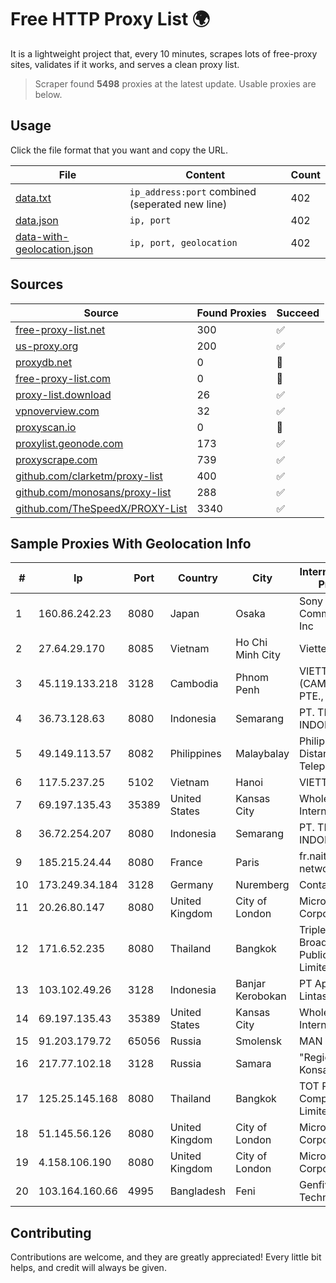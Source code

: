 
# Free HTTP Proxy List 🌍

It is a lightweight project that, every 10 minutes, scrapes lots of free-proxy sites, validates if it works, and serves a clean proxy list.


> Scraper found **5498** proxies at the latest update. Usable proxies are below.

## Usage

Click the file format that you want and copy the URL.


|File|Content|Count|
|----|-------|-----|
|[data.txt](https://raw.githubusercontent.com/themiralay/Proxy-List-World/master/data.txt)|`ip_address:port` combined (seperated new line)|402|
|[data.json](https://raw.githubusercontent.com/themiralay/Proxy-List-World/master/data.json)|`ip, port`|402|
|[data-with-geolocation.json](https://raw.githubusercontent.com/themiralay/Proxy-List-World/master/data-with-geolocation.json)|`ip, port, geolocation`|402|

## Sources

|Source|Found Proxies|Succeed|
|------|-------------|-------|
|[free-proxy-list.net](https://free-proxy-list.net)|300|✅|
|[us-proxy.org](https://www.us-proxy.org)|200|✅|
|[proxydb.net](http://proxydb.net)|0|🚫|
|[free-proxy-list.com](https://free-proxy-list.com/?page=&port=&type%5B%5D=http&type%5B%5D=https&up_time=0&search=Search)|0|🚫|
|[proxy-list.download](https://www.proxy-list.download/HTTP)|26|✅|
|[vpnoverview.com](https://vpnoverview.com/privacy/anonymous-browsing/free-proxy-servers)|32|✅|
|[proxyscan.io](https://www.proxyscan.io)|0|🚫|
|[proxylist.geonode.com](https://proxylist.geonode.com/api/proxy-list?limit=300&page=1&sort_by=lastChecked&sort_type=desc&protocols=http,https)|173|✅|
|[proxyscrape.com](https://api.proxyscrape.com/v2/?request=displayproxies&protocol=http&timeout=10000&country=all&ssl=all&anonymity=all)|739|✅|
|[github.com/clarketm/proxy-list](https://raw.githubusercontent.com/clarketm/proxy-list/master/proxy-list-raw.txt)|400|✅|
|[github.com/monosans/proxy-list](https://raw.githubusercontent.com/monosans/proxy-list/main/proxies/http.txt)|288|✅|
|[github.com/TheSpeedX/PROXY-List](https://raw.githubusercontent.com/TheSpeedX/PROXY-List/master/http.txt)|3340|✅|


## Sample Proxies With Geolocation Info

|#|Ip|Port|Country|City|Internet Service Provider|
|-|--|----|-------|----|-------------------------|
|1|160.86.242.23|8080|Japan|Osaka|Sony Network Communications Inc|
|2|27.64.29.170|8085|Vietnam|Ho Chi Minh City|Viettel Group|
|3|45.119.133.218|3128|Cambodia|Phnom Penh|VIETTEL (CAMBODIA) PTE., LTD|
|4|36.73.128.63|8080|Indonesia|Semarang|PT. TELKOM INDONESIA|
|5|49.149.113.57|8082|Philippines|Malaybalay|Philippine Long Distance Telephone Co.|
|6|117.5.237.25|5102|Vietnam|Hanoi|VIETTEL|
|7|69.197.135.43|35389|United States|Kansas City|WholeSale Internet|
|8|36.72.254.207|8080|Indonesia|Semarang|PT. TELKOM INDONESIA|
|9|185.215.24.44|8080|France|Paris|fr.naitways-network3 LIR|
|10|173.249.34.184|3128|Germany|Nuremberg|Contabo GmbH|
|11|20.26.80.147|8080|United Kingdom|City of London|Microsoft Corporation|
|12|171.6.52.235|8080|Thailand|Bangkok|Triple T Broadband Public Company Limited|
|13|103.102.49.26|3128|Indonesia|Banjar Kerobokan|PT Aplikanusa Lintasarta|
|14|69.197.135.43|35389|United States|Kansas City|WholeSale Internet|
|15|91.203.179.72|65056|Russia|Smolensk|MAN net Ltd.|
|16|217.77.102.18|3128|Russia|Samara|"Region Svyaz Konsalt" LLC|
|17|125.25.145.168|8080|Thailand|Bangkok|TOT Public Company Limited|
|18|51.145.56.126|8080|United Kingdom|City of London|Microsoft Corporation|
|19|4.158.106.190|8080|United Kingdom|City of London|Microsoft Corporation|
|20|103.164.160.66|4995|Bangladesh|Feni|Genfive Technology|



## Contributing

Contributions are welcome, and they are greatly appreciated! Every
little bit helps, and credit will always be given.

